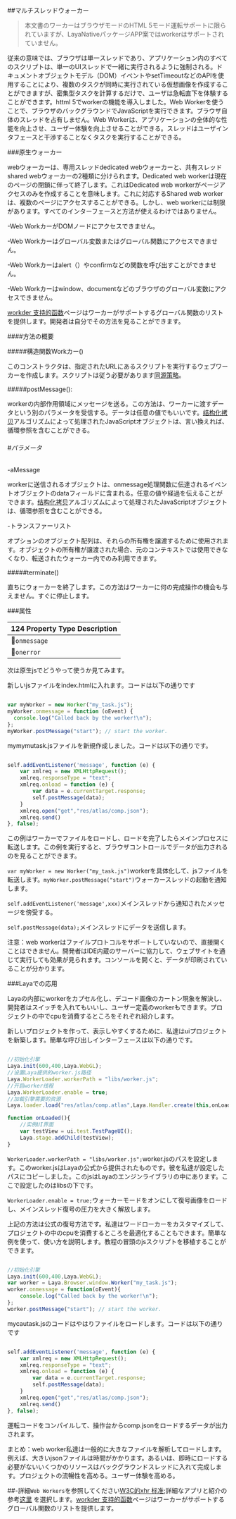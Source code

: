 ##マルチスレッドウォーカー

>本文書のワーカーはブラウザモードのHTML 5モード運転サポートに限られていますが、LayaNativeパッケージAPP案ではworkerはサポートされていません。

従来の意味では、ブラウザは単一スレッドであり、アプリケーション内のすべてのスクリプトは、単一のUIスレッドで一緒に実行されるように強制される。ドキュメントオブジェクトモデル（DOM）イベントやsetTimeoutなどのAPIを使用することにより、複数のタスクが同時に実行されている仮想画像を作成することができますが、密集型タスクを計算するだけで、ユーザは急転直下を体験することができます。httml 5でworkerの機能を導入しました。Web Workerを使うことで、ブラウザのバックグラウンドでJavaScriptを実行できます。ブラウザ自体のスレッドを占有しません。Web Workerは、アプリケーションの全体的な性能を向上させ、ユーザー体験を向上させることができる。スレッドはユーザインタフェースと干渉することなくタスクを実行することができる。

###原生ウォーカー

webウォーカーは、専用スレッドdedicated webウォーカーと、共有スレッドshared webウォーカーの2種類に分けられます。Dedicated web workerは現在のページの閉鎖に伴って終了します。これはDedicated web workerがページアクセスのみを作成することを意味します。これに対応するShared web workerは、複数のページにアクセスすることができる。しかし、web workerには制限があります。すべてのインターフェースと方法が使えるわけではありません。

-Web WorkカーがDOMノードにアクセスできません。

-Web Workカーはグローバル変数またはグローバル関数にアクセスできません。

-Web Workカーはalert（）やconfirmなどの関数を呼び出すことができません。

-Web Workカーはwindow、documentなどのブラウザのグローバル変数にアクセスできません。


  [workder 支持的函数](https://developer.mozilla.org/En/DOM/Worker/Functions_available_to_workers)ページはワーカーがサポートするグローバル関数のリストを提供します。開発者は自分でその方法を見ることができます。

####方法の概要

#####構造関数Workカー()

このコンストラクタは、指定されたURLにあるスクリプトを実行するウェブワーカーを作成します。スクリプトは従う必要があります[同源策略](https://developer.mozilla.org/en/Same_origin_policy_for_JavaScript)。

#####postMessage():

workerの内部作用領域にメッセージを送る。この方法は、ワーカーに渡すデータという別のパラメータを受信する。データは任意の値でもいいです。[结构化拷贝](http://www.whatwg.org/specs/web-apps/current-work/multipage/common-dom-interfaces.html%3Ch1%3Etransferable)アルゴリズムによって処理されたJavaScriptオブジェクトは、言い換えれば、循環参照を含むことができる。

###### #パラメータ

-aMessage

workerに送信されるオブジェクトは、onmessage処理関数に伝達されるイベントオブジェクトのdataフィールドに含まれる。任意の値や経過を伝えることができます。[结构化拷贝](http://www.whatwg.org/specs/web-apps/current-work/multipage/common-dom-interfaces.html%3Ch1%3Etransferable)アルゴリズムによって処理されたJavaScriptオブジェクトは、循環参照を含むことができる。

-トランスファーリスト

オプションのオブジェクト配列は、それらの所有権を譲渡するために使用されます。オブジェクトの所有権が譲渡された場合、元のコンテキストでは使用できなくなり、転送されたウォーカー内でのみ利用できます。

#####terminate()

直ちにウォーカーを終了します。この方法はワーカーに何の完成操作の機会も与えません。すぐに停止します。



###属性

124 Property Type Description|
|------------------------------------------------------------------------------|
𞓜`onmessage`|[`EventListener`」（https://developer.mozlla.org/zh-CSN/docs/Web/API/EventListener）イベントリスニング関数は、毎回持っています。`message属性的MessageEvent`ワーカーから泡が出たらこの関数を実行します。事件の`data`プロパティにメッセージの内容が保存されています。𞓜
𞓜`onerror`|[`EventListener`」（https://developer.mozila.org/zh-CSN/docs/Web/API/EventListener）イベントリスニング関数は、各タイプが`error`の`ErrorEvent 从 worker 中冒泡出来时就会执行该函数。`𞓜

次は原生jsでどうやって使うか見てみます。

新しいjsファイルをindex.htmlに入れます。コードは以下の通りです


```typescript

var myWorker = new Worker("my_task.js");
myWorker.onmessage = function (oEvent) {
  console.log("Called back by the worker!\n");
};
myWorker.postMessage("start"); // start the worker.
```


mymymutask.jsファイルを新規作成しました。コードは以下の通りです。


```typescript

self.addEventListener('message', function (e) {
    var xmlreq = new XMLHttpRequest();
    xmlreq.responseType = "text";
    xmlreq.onload = function (e) {
        var data = e.currentTarget.response;
        self.postMessage(data);
    }
    xmlreq.open("get","res/atlas/comp.json");
    xmlreq.send()
}, false);
```


この例はワーカーでファイルをロードし、ロードを完了したらメインプロセスに転送します。この例を実行すると、ブラウザコントロールでデータが出力されるのを見ることができます。

`var myWorker = new Worker("my_task.js")`workerを具体化して、jsファイルを転送します。`myWorker.postMessage("start")`ウォーカースレッドの起動を通知します。

`self.addEventListener('message',xxx)`メインスレッドから通知されたメッセージを傍受する。

`self.postMessage(data);`メインスレッドにデータを送信します。

注意：web workerはファイルプロトコルをサポートしていないので、直接開くことはできません。開発者はIDE内蔵のサーバーに協力して、ウェブサイトを通じて実行しても効果が見られます。コンソールを開くと、データが印刷されていることが分かります。



###Layaでの応用

Layaの内部にworkerをカプセル化し、デコード画像のカートン現象を解決し、開発者はスイッチを入れてもいいし、ユーザー定義のworkerもできます。プロジェクトの中でcpuを消費するところをそれぞれ紹介します。

新しいプロジェクトを作って、表示しやすくするために、私達はuiプロジェクトを新築します。簡単な呼び出しインターフェースは以下の通りです。


```typescript

//初始化引擎
Laya.init(600,400,Laya.WebGL);
//设置Laya提供的worker.js路径
Laya.WorkerLoader.workerPath = "libs/worker.js";
//开启worker线程
Laya.WorkerLoader.enable = true;
//加载引擎需要的资源
Laya.loader.load("res/atlas/comp.atlas",Laya.Handler.create(this,onLoaded));

function onLoaded(){
    //实例UI界面
    var testView = ui.test.TestPageUI();
    Laya.stage.addChild(testView);
}
```




 `WorkerLoader.workerPath = "libs/worker.js";`worker.jsのパスを設定します。このworker.jsはLayaの公式から提供されたものです。彼を私達が設定したパスにコピーしました。このjsはLayaのエンジンライブラリの中にあります。ここで設定したのはlibsの下です。

`WorkerLoader.enable = true;`ウォーカーモードをオンにして復号画像をロードし、メインスレッド復号の圧力を大きく解放します。

上記の方法は公式の復号方法です。私達はワードローカーをカスタマイズして、プロジェクトの中のcpuを消費するところを最適化することもできます。簡単な例を使って、使い方を説明します。教程の冒頭のjsスクリプトを移植することができます。


```typescript

//初始化引擎
Laya.init(600,400,Laya.WebGL);
var worker = Laya.Browser.window.Worker("my_task.js");
worker.onmessage = function(oEvent){
    console.log("Called back by the worker!\n");
};
worker.postMessage("start"); // start the worker.
```


mycautask.jsのコードはやはりファイルをロードします。コードは以下の通りです


```javascript

self.addEventListener('message', function (e) {
    var xmlreq = new XMLHttpRequest();
    xmlreq.responseType = "text";
    xmlreq.onload = function (e) {
        var data = e.currentTarget.response;
        self.postMessage(data);
    }
    xmlreq.open("get","res/atlas/comp.json");
    xmlreq.send()
}, false);
```


運転コードをコンパイルして、操作台からcomp.jsonをロードするデータが出力されます。

まとめ：web worker私達は一般的に大きなファイルを解析してロードします。例えば、大きいjsonファイルは時間がかかります。あるいは、即時にロードする必要がないいくつかのリソースはバックグラウンドスレッドに入れて完成します。プロジェクトの流暢性を高める。ユーザー体験を高める。

##-詳細`Web Workers`を参照してください[W3C的xhr 标准](https://www.w3.org/TR/workers/);詳細なアプリと紹介の参考[这里](https://developer.mozilla.org/en-US/docs/Web/API/Worker/)
を選択します。[workder 支持的函数](https://developer.mozilla.org/En/DOM/Worker/Functions_available_to_workers)ページはワーカーがサポートするグローバル関数のリストを提供します。